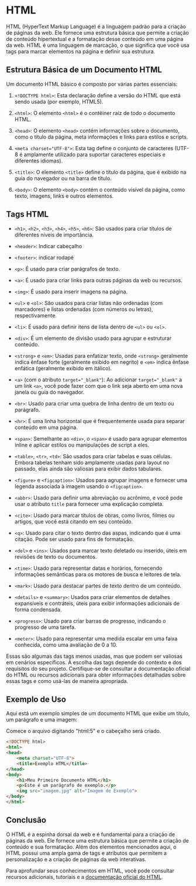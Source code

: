 # HTML

HTML (HyperText Markup Language) é a linguagem padrão para a criação de páginas da web. Ele fornece uma estrutura básica que permite a criação de conteúdo hipertextual e a formatação desse conteúdo em uma página da web. HTML é uma linguagem de marcação, o que significa que você usa tags para marcar elementos na página e definir sua estrutura.

## Estrutura Básica de um Documento HTML

Um documento HTML básico é composto por várias partes essenciais:

1. `<!DOCTYPE html>`: Esta declaração define a versão do HTML que está sendo usada (por exemplo, HTML5).

2. `<html>`: O elemento `<html>` é o contêiner raiz de todo o documento HTML.

3. `<head>`: O elemento `<head>` contém informações sobre o documento, como o título da página, meta informações e links para estilos e scripts.

4. `<meta charset="UTF-8">`: Esta tag define o conjunto de caracteres (UTF-8 é amplamente utilizado para suportar caracteres especiais e diferentes idiomas).

5. `<title>`: O elemento `<title>` define o título da página, que é exibido na guia do navegador ou na barra de título.

6. `<body>`: O elemento `<body>` contém o conteúdo visível da página, como texto, imagens, links e outros elementos.

## Tags HTML

- `<h1>`, `<h2>`, `<h3>`, `<h4>`, `<h5>`, `<h6>`: São usados para criar títulos de diferentes níveis de importância.

- `<header>`: Indicar cabeçalho

- `<footer>`: indicar rodapé

- `<p>`: É usado para criar parágrafos de texto.

- `<a>`: É usado para criar links para outras páginas da web ou recursos.

- `<img>`: É usado para inserir imagens na página.

- `<ul>` e `<ol>`: São usados para criar listas não ordenadas (com marcadores) e listas ordenadas (com números ou letras), respectivamente.

- `<li>`: É usado para definir itens de lista dentro de `<ul>` ou `<ol>`.

- `<div>`: É um elemento de divisão usado para agrupar e estruturar conteúdo.

- `<strong>` e `<em>`: Usadas para enfatizar texto, onde `<strong>` geralmente indica ênfase forte (geralmente exibido em negrito) e `<em>` indica ênfase enfática (geralmente exibido em itálico).

- `<a>` (com o atributo `target="_blank"`): Ao adicionar `target="_blank"` a um link `<a>`, você pode fazer com que o link seja aberto em uma nova janela ou guia do navegador.

- `<br>`: Usado para criar uma quebra de linha dentro de um texto ou parágrafo.

- `<hr>`: É uma linha horizontal que é frequentemente usada para separar conteúdo em uma página.

- `<span>`: Semelhante ao `<div>`, o `<span>` é usado para agrupar elementos inline e aplicar estilos ou manipulações de script a eles.

- `<table>`, `<tr>`, `<td>`: São usados para criar tabelas e suas células. Embora tabelas tenham sido amplamente usadas para layout no passado, elas ainda são valiosas para exibir dados tabulares.

- `<figure>` e `<figcaption>`: Usados para agrupar imagens e fornecer uma legenda associada à imagem usando o `<figcaption>`.

- `<abbr>`: Usado para definir uma abreviação ou acrônimo, e você pode usar o atributo `title` para fornecer uma explicação completa.

- `<cite>`: Usado para marcar títulos de obras, como livros, filmes ou artigos, que você está citando em seu conteúdo.

- `<q>`: Usado para citar o texto dentro das aspas, indicando que é uma citação. Pode ser usado para fins de formatação.

- `<del>` e `<ins>`: Usados para marcar texto deletado ou inserido, úteis em revisões de texto ou documentos.

- `<time>`: Usado para representar datas e horários, fornecendo informações semânticas para os motores de busca e leitores de tela.

- `<mark>`: Usado para destacar partes de texto dentro de um conteúdo.

- `<details>` e `<summary>`: Usados para criar elementos de detalhes expansíveis e contráteis, úteis para exibir informações adicionais de forma condensada.

- `<progress>`: Usado para criar barras de progresso, indicando o progresso de uma tarefa.

- `<meter>`: Usado para representar uma medida escalar em uma faixa conhecida, como uma avaliação de 0 a 10.

Essas são algumas das tags menos usadas, mas que podem ser valiosas em cenários específicos. A escolha das tags depende do contexto e dos requisitos do seu projeto. Certifique-se de consultar a documentação oficial do HTML ou recursos adicionais para obter informações detalhadas sobre essas tags e como usá-las de maneira apropriada.

## Exemplo de Uso

Aqui está um exemplo simples de um documento HTML que exibe um título, um parágrafo e uma imagem:

Comece o arquivo digitando "html:5" e o cabeçalho será criado.

```html
<!DOCTYPE html>
<html>
<head>
    <meta charset="UTF-8">
    <title>Exemplo HTML</title>
</head>
<body>
    <h1>Meu Primeiro Documento HTML</h1>
    <p>Este é um parágrafo de exemplo.</p>
    <img src="imagem.jpg" alt="Imagem de Exemplo">
</body>
</html>
```

## Conclusão

O HTML é a espinha dorsal da web e é fundamental para a criação de páginas da web. Ele fornece uma estrutura básica que permite a criação de conteúdo e sua formatação. Além dos elementos mencionados aqui, o HTML possui uma ampla gama de tags e atributos que permitem a personalização e a criação de páginas da web interativas.

Para aprofundar seus conhecimentos em HTML, você pode consultar recursos adicionais, tutoriais e a [documentação oficial do HTML](https://developer.mozilla.org/pt-BR/docs/Web/HTML).